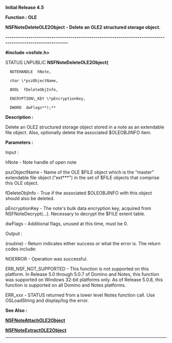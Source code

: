 




<!--
 /\* Font Definitions \*/
 @font-face
 {font-family:Helv;
 panose-1:2 11 6 4 2 2 2 3 2 4;}
@font-face
 {font-family:"Cambria Math";
 panose-1:2 4 5 3 5 4 6 3 2 4;}
 /\* Style Definitions \*/
 p.MsoNormal, li.MsoNormal, div.MsoNormal
 {margin-top:0cm;
 margin-right:0cm;
 margin-bottom:8.0pt;
 margin-left:0cm;
 line-height:107%;
 font-size:11.0pt;
 font-family:"Calibri",sans-serif;}
.MsoChpDefault
 {font-size:11.0pt;}
.MsoPapDefault
 {margin-bottom:8.0pt;
 line-height:107%;}
 /\* Page Definitions \*/
 @page WordSection1
 {size:612.0pt 792.0pt;
 margin:72.0pt 72.0pt 72.0pt 72.0pt;}
div.WordSection1
 {page:WordSection1;}
-->




**Initial Release 4.5**



**Function : OLE**



**NSFNoteDeleteOLE2Object** **- Delete an
OLE2 structured storage object.**


**----------------------------------------------------------------------------------------------------------**



**#include <nsfole.h>**



STATUS
LNPUBLIC **NSFNoteDeleteOLE2Object(**  

      NOTEHANDLE  hNote,  

      char \*pszObjectName,  

      BOOL  fDeleteObjInfo,  

      ENCRYPTION\_KEY \*pEncryptionKey,  

      DWORD  dwFlags**);**



**Description :**



Delete an
OLE2 structured storage object stored in a note as an extendable file object. 
Also, optionally delete the associated $OLEOBJINFO item.


 


**Parameters :**



Input :  

hNote  -  Note handle of open note  

  

pszObjectName  -  Name of the OLE $FILE object which is the "master"
extendable file object ("ext\*\*\*") in the set of $FILE objects that
comprise this OLE object.  

  

fDeleteObjInfo  -  True if the associated $OLEOBJINFO with this object should
also be deleted.  

  

pEncryptionKey  -  The note's bulk data encryption key, acquired from
NSFNoteDecrypt(...). Necessary to decrypt the $FILE extent table.  

  

dwFlags  -  Additional flags, unused at this time, must be 0.  

  




Output :  

(routine)  -  Return indicates either success or what the error is. The return
codes include:   

  

NOERROR - Operation was successful.  

  

ERR\_NSF\_NOT\_SUPPORTED - This function is not supported on this platform.  In
Release 5.0 through 5.0.7 of Domino and Notes, this function was supported on
Windows 32-bit platforms only.  As of Release 5.0.8, this function is supported
on all Domino and Notes platforms.  

  

ERR\_xxx - STATUS returned from a lower level Notes function call.  Use
OSLoadString and display/log the error.  

  

  




 **See Also :**


**[NSFNoteAttachOLE2Object](notes:///8525872100478C66/61FD4E9848264AD28525620B006BA8BD/70A324C757A4B187852563B1006D80A4)**


**[NSFNoteExtractOLE2Object](notes:///8525872100478C66/61FD4E9848264AD28525620B006BA8BD/1C15F3B7BC6C9E11852563B1006BD694)**



----------------------------------------------------------------------------------------------------------


 





